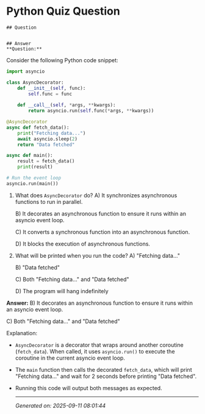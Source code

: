 # Python Quiz Question
    
    ## Question
    
    
    ## Answer
    **Question:**
Consider the following Python code snippet:

```python
import asyncio

class AsyncDecorator:
    def __init__(self, func):
        self.func = func
    
    def __call__(self, *args, **kwargs):
        return asyncio.run(self.func(*args, **kwargs))

@AsyncDecorator
async def fetch_data():
    print("Fetching data...")
    await asyncio.sleep(2)
    return "Data fetched"

async def main():
    result = fetch_data()
    print(result)

# Run the event loop
asyncio.run(main())
```

1. What does `AsyncDecorator` do?
   A) It synchronizes asynchronous functions to run in parallel.
   
   B) It decorates an asynchronous function to ensure it runs within an asyncio event loop.
   
   C) It converts a synchronous function into an asynchronous function.
   
   D) It blocks the execution of asynchronous functions.

2. What will be printed when you run the code?
   A) "Fetching data..."
   
   B) "Data fetched"
   
   C) Both "Fetching data..." and "Data fetched"
   
   D) The program will hang indefinitely

**Answer:**
B) It decorates an asynchronous function to ensure it runs within an asyncio event loop.

C) Both "Fetching data..." and "Data fetched"

Explanation:
- `AsyncDecorator` is a decorator that wraps around another coroutine (`fetch_data`). When called, it uses `asyncio.run()` to execute the coroutine in the current asyncio event loop.
- The `main` function then calls the decorated `fetch_data`, which will print "Fetching data..." and wait for 2 seconds before printing "Data fetched".
- Running this code will output both messages as expected.
    
    ---
    *Generated on: 2025-09-11 08:01:44*
    